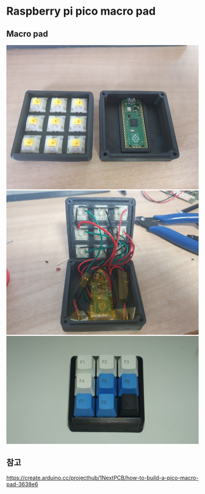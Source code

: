 # Raspberry pi pico macro pad
## Macro pad
![macro_pad_1_S](resources/macro_pad_1_S.jpg)
![macro_pad_2_S](resources/macro_pad_2_S.jpg)
![DSC04283_S](resources/DSC04283_S.JPG)

## 참고
https://create.arduino.cc/projecthub/1NextPCB/how-to-build-a-pico-macro-pad-3638e6